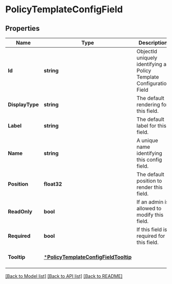# PolicyTemplateConfigField

## Properties
Name | Type | Description | Notes
------------ | ------------- | ------------- | -------------
**Id** | **string** | ObjectId uniquely identifying a Policy Template Configuration Field | [default to null]
**DisplayType** | **string** | The default rendering for this field. | [optional] [default to null]
**Label** | **string** | The default label for this field. | [optional] [default to null]
**Name** | **string** | A unique name identifying this config field. | [default to null]
**Position** | **float32** | The default position to render this field. | [optional] [default to null]
**ReadOnly** | **bool** | If an admin is allowed to modify this field. | [optional] [default to null]
**Required** | **bool** | If this field is required for this field. | [optional] [default to null]
**Tooltip** | [***PolicyTemplateConfigFieldTooltip**](PolicyTemplateConfigField_tooltip.md) |  | [optional] [default to null]

[[Back to Model list]](../README.md#documentation-for-models) [[Back to API list]](../README.md#documentation-for-api-endpoints) [[Back to README]](../README.md)


